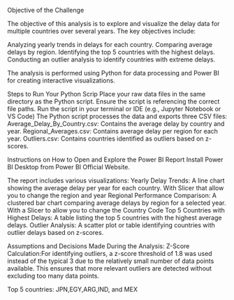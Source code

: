 Objective of the Challenge

The objective of this analysis is to explore and visualize the delay data for multiple countries over several years. The key objectives include:

Analyzing yearly trends in delays for each country. Comparing average delays by region. Identifying the top 5 countries with the highest delays. Conducting an outlier analysis to identify countries with extreme delays.

The analysis is performed using Python for data processing and Power BI for creating interactive visualizations.

Steps to Run Your Python Scrip Place your raw data files in the same directory as the Python script. Ensure the script is referencing the correct file paths. Run the script in your terminal or IDE (e.g., Jupyter Notebook or VS Code) The Python script processes the data and exports three CSV files: Average_Delay_By_Country.csv: Contains the average delay by country and year. Regional_Averages.csv: Contains average delay per region for each year. Outliers.csv: Contains countries identified as outliers based on z-scores.

Instructions on How to Open and Explore the Power BI Report Install Power BI Desktop from Power BI Official Website.

The report includes various visualizations: Yearly Delay Trends: A line chart showing the average delay per year for each country. With Slicer that allow you to change the region and year Regional Performance Comparison: A clustered bar chart comparing average delays by region for a selected year. With a Slicer to allow you to change the Country Code Top 5 Countries with Highest Delays: A table listing the top 5 countries with the highest average delays. Outlier Analysis: A scatter plot or table identifying countries with outlier delays based on z-scores.

Assumptions and Decisions Made During the Analysis: Z-Score Calculation:For identifying outliers, a z-score threshold of 1.8 was used instead of the typical 3 due to the relatively small number of data points available. This ensures that more relevant outliers are detected without excluding too many data points.

Top 5 countries: JPN,EGY,ARG,IND, and MEX
